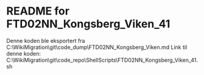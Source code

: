 # README for FTD02NN_Kongsberg_Viken_41
Denne koden ble eksportert fra C:\WikiMigration\git\code_dump\FTD02NN_Kongsberg_Viken.md
Link til denne koden: C:\WikiMigration\git\code_repo\ShellScripts\FTD02NN_Kongsberg_Viken_41.sh
